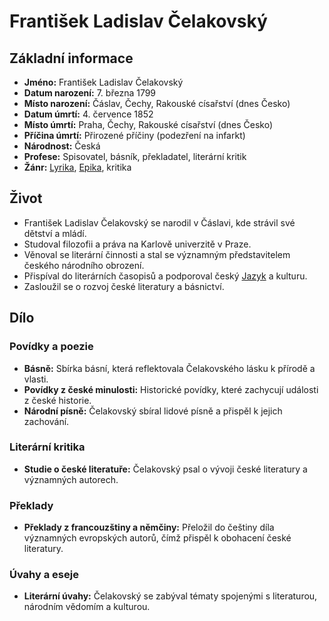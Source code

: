# František Ladislav Čelakovský

## Základní informace

- **Jméno:** František Ladislav Čelakovský
- **Datum narození:** 7. března 1799
- **Místo narození:** Čáslav, Čechy, Rakouské císařství (dnes Česko)
- **Datum úmrtí:** 4. července 1852
- **Místo úmrtí:** Praha, Čechy, Rakouské císařství (dnes Česko)
- **Příčina úmrtí:** Přirozené příčiny (podezření na infarkt)
- **Národnost:** Česká
- **Profese:** Spisovatel, básník, překladatel, literární kritik
- **Žánr:** [Lyrika](Lyrika.md), [Epika](Epika.md), kritika

## Život

- František Ladislav Čelakovský se narodil v Čáslavi, kde strávil své dětství a mládí.
- Studoval filozofii a práva na Karlově univerzitě v Praze.
- Věnoval se literární činnosti a stal se významným představitelem českého národního obrození.
- Přispíval do literárních časopisů a podporoval český [Jazyk](Jazyk.md) a kulturu.
- Zasloužil se o rozvoj české literatury a básnictví.

## Dílo

### Povídky a poezie

- **Básně:** Sbírka básní, která reflektovala Čelakovského lásku k přírodě a vlasti.
- **Povídky z české minulosti:** Historické povídky, které zachycují události z české historie.
- **Národní písně:** Čelakovský sbíral lidové písně a přispěl k jejich zachování.

### Literární kritika

- **Studie o české literatuře:** Čelakovský psal o vývoji české literatury a významných autorech.

### Překlady

- **Překlady z francouzštiny a němčiny:** Přeložil do češtiny díla významných evropských autorů, čímž přispěl k obohacení české literatury.

### Úvahy a eseje

- **Literární úvahy:** Čelakovský se zabýval tématy spojenými s literaturou, národním vědomím a kulturou.